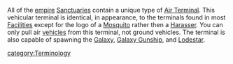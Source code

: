 All of the [empire](/empire "wikilink")
[Sanctuaries](/Sanctuary "wikilink") contain a unique type of [Air
Terminal](/Air_Terminal "wikilink"). This vehicular terminal is
identical, in appearance, to the terminals found in most
[Facilities](/Facility "wikilink") except for the logo of a
[Mosquito](/Mosquito "wikilink") rather then a
[Harasser](/Harasser "wikilink"). You can only pull air
[vehicles](/vehicle "wikilink") from this terminal, not ground vehicles.
The terminal is also capable of spawning the
[Galaxy](/Galaxy "wikilink"), [Galaxy
Gunship](/Galaxy_Gunship "wikilink"), and
[Lodestar](/Lodestar "wikilink").

[category:Terminology](/category:Terminology "wikilink")
